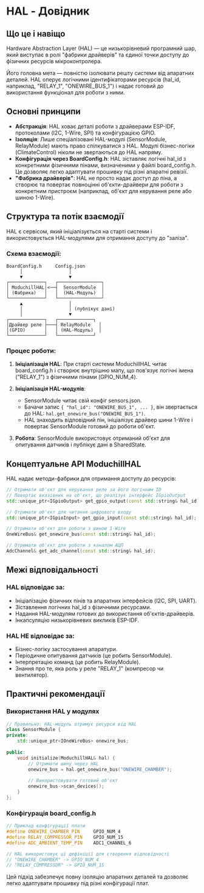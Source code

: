 # HAL - Довідник

## Що це і навіщо

Hardware Abstraction Layer (HAL) — це низькорівневий програмний шар, який виступає в ролі "фабрики драйверів" та єдиної точки доступу до фізичних ресурсів мікроконтролера.

Його головна мета — повністю ізолювати решту системи від апаратних деталей. HAL оперує логічними ідентифікаторами ресурсів (hal_id, наприклад, "RELAY_1", "ONEWIRE_BUS_1") і надає готовий до використання функціонал для роботи з ними.

## Основні принципи

- **Абстракція**: HAL ховає деталі роботи з драйверами ESP-IDF, протоколами (I2C, 1-Wire, SPI) та конфігурацією GPIO.
- **Ізоляція**: Лише спеціалізовані HAL-модулі (SensorModule, RelayModule) мають право спілкуватися з HAL. Модулі бізнес-логіки (ClimateControl) ніколи не звертаються до HAL напряму.
- **Конфігурація через BoardConfig.h**: HAL зіставляє логічні hal_id з конкретними фізичними пінами, визначеними у файлі board_config.h. Це дозволяє легко адаптувати прошивку під різні апаратні ревізії.
- **"Фабрика драйверів"**: HAL не просто надає доступ до піна, а створює та повертає повноцінні об'єкти-драйвери для роботи з конкретним пристроєм (наприклад, об'єкт для керування реле або шиною 1-Wire).

## Структура та потік взаємодії

HAL є сервісом, який ініціалізується на старті системи і використовується HAL-модулями для отримання доступу до "заліза".

### Схема взаємодії:

```
BoardConfig.h     Config.json
     │                 │
     ▼                 ▼
┌─────────────┐   ┌────────────────┐
│ ModuchillHAL│<──┤  SensorModule  │
│ (Фабрика)   │   │  (HAL-Модуль)  │
└─────────────┘   └────────────────┘
     ▲                 │
     │                 │ (публікує дані)
     │                 ▼
┌─────────────┐   ┌─────────────┐
│Драйвер реле ├───┤ RelayModule   │
│(GPIO)       │   │ (HAL-Модуль)  │
└─────────────┘   └─────────────┘
```

### Процес роботи:

1. **Ініціалізація HAL**: При старті системи ModuchillHAL читає board_config.h і створює внутрішню мапу, що пов'язує логічні імена ("RELAY_1") з фізичними пінами (GPIO_NUM_4).

2. **Ініціалізація HAL-модулів**:
   - SensorModule читає свій конфіг sensors.json.
   - Бачачи запис `{ "hal_id": "ONEWIRE_BUS_1", ... }`, він звертається до HAL: `hal.get_onewire_bus("ONEWIRE_BUS_1")`.
   - HAL знаходить відповідний пін, ініціалізує драйвер шини 1-Wire і повертає SensorModule готовий до роботи об'єкт.

3. **Робота**: SensorModule використовує отриманий об'єкт для опитування датчиків і публікує дані в SharedState.

## Концептуальне API ModuchillHAL

HAL надає методи-фабрики для отримання доступу до ресурсів:

```cpp
// Отримати об'єкт для керування реле за його логічним ID
// Повертає вказівник на об'єкт, що реалізує інтерфейс IGpioOutput
std::unique_ptr<IGpioOutput> get_gpio_output(const std::string& hal_id);

// Отримати об'єкт для читання цифрового входу
std::unique_ptr<IGpioInput> get_gpio_input(const std::string& hal_id);

// Отримати об'єкт для роботи з шиною 1-Wire
OneWireBus& get_onewire_bus(const std::string& hal_id);

// Отримати об'єкт для роботи з каналом АЦП
AdcChannel& get_adc_channel(const std::string& hal_id);
```

## Межі відповідальності

### HAL відповідає за:
- Ініціалізацію фізичних пінів та апаратних інтерфейсів (I2C, SPI, UART).
- Зіставлення логічних hal_id з фізичними ресурсами.
- Надання HAL-модулям готових до використання об'єктів-драйверів.
- Інкапсуляцію низькорівневих викликів ESP-IDF.

### HAL НЕ відповідає за:
- Бізнес-логіку застосування апаратури.
- Періодичне опитування датчиків (це робить SensorModule).
- Інтерпретацію команд (це робить RelayModule).
- Знання про те, яка роль у реле "RELAY_1" (компресор чи вентилятор).

## Практичні рекомендації

### Використання HAL у модулях

```cpp
// Правильно: HAL-модуль отримує ресурси від HAL
class SensorModule {
private:
    std::unique_ptr<IOneWireBus> onewire_bus;
    
public:
    void initialize(ModuchillHAL& hal) {
        // Отримати шину через HAL
        onewire_bus = hal.get_onewire_bus("ONEWIRE_CHAMBER");
        
        // Використовувати готовий об'єкт
        onewire_bus->scan_devices();
    }
};
```

### Конфігурація board_config.h

```cpp
// Приклад конфігурації плати
#define ONEWIRE_CHAMBER_PIN     GPIO_NUM_4
#define RELAY_COMPRESSOR_PIN    GPIO_NUM_15
#define ADC_AMBIENT_TEMP_PIN    ADC1_CHANNEL_6

// HAL використовує ці дефініції для створення відповідності
// "ONEWIRE_CHAMBER" -> GPIO_NUM_4
// "RELAY_COMPRESSOR" -> GPIO_NUM_15
```

Цей підхід забезпечує повну ізоляцію апаратних деталей та дозволяє легко адаптувати прошивку під різні конфігурації плат. 